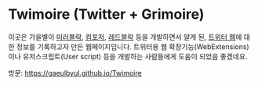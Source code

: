 Twimoire (Twitter + Grimoire)
========

이곳은 가을별이 [미러블락](https://github.com/gaeulbyul/MirrorBlock), [컴포저](https://github.com/gaeulbyul/Komposer), [레드블락](https://github.com/gaeulbyul/RedBlock) 등을 개발하면서 알게 된, [트위터 웹](https://twitter.com)에 대한 정보를 기록하고자 만든 웹페이지입니다. 트위터용 웹 확장기능(WebExtensions)이나 유저스크립트(User script) 등을 개발하는 사람들에게 도움이 되었음 좋겠네요.

방문: https://gaeulbyul.github.io/Twimoire
